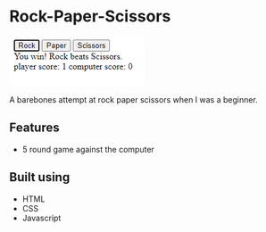 # Rock-Paper-Scissors

![App-screenshot](https://github.com/NexyusNex/Rock-Paper-Scissors/blob/main/screenshot.png?raw=true)

A barebones attempt at rock paper scissors when I was a beginner.

## Features

- 5 round game against the computer

## Built using

- HTML
- CSS
- Javascript
